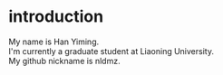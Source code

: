 # introduction
My name is Han Yiming.  
I'm currently a graduate student at Liaoning University.  
My github nickname is nldmz.  
